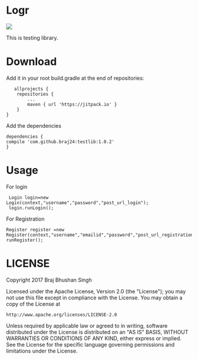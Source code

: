 # Logr 
[![](https://jitpack.io/v/braj24/Loginregs.svg)](https://jitpack.io/#braj24/Loginregs)

This is testing library.

# Download

Add it in your root build.gradle at the end of repositories:
	   
       allprojects {
		repositories {
			...
			maven { url 'https://jitpack.io' }
		}
	}

Add the dependencies

    dependencies {
    compile 'com.github.braj24:testlib:1.0.2'
    }
    
# Usage
For login

     Login login=new Login(context,"username","password","post_url_login");
     login.runLogin();

For Registration

    Register register =new Register(context,"username","emailid","password","post_url_registration");
    runRegister();

# LICENSE

Copyright 2017 Braj Bhushan Singh

Licensed under the Apache License, Version 2.0 (the "License"); you may not use this file except in compliance with the License. You may obtain a copy of the License at

    http://www.apache.org/licenses/LICENSE-2.0
   
Unless required by applicable law or agreed to in writing, software distributed under the License is distributed on an "AS IS" BASIS, WITHOUT WARRANTIES OR CONDITIONS OF ANY KIND, either express or implied. See the License for the specific language governing permissions and limitations under the License.
